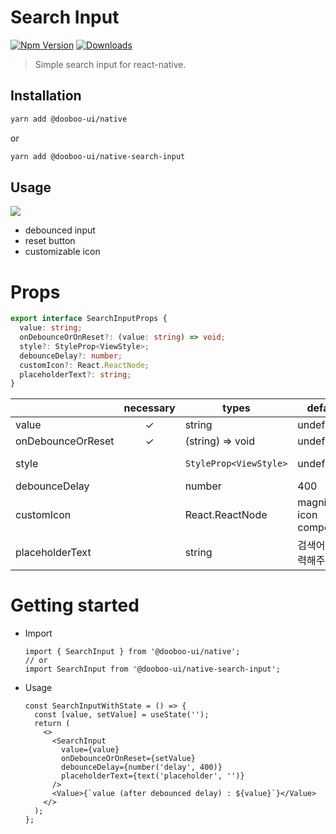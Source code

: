 # Search Input

[![Npm Version](http://img.shields.io/npm/v/@dooboo-ui/native-search-input.svg?style=flat-square)](https://npmjs.org/package/@dooboo-ui/native-search-input)
[![Downloads](http://img.shields.io/npm/dm/@dooboo-ui/native-search-input.svg?style=flat-square)](https://npmjs.org/package/@dooboo-ui/native-search-input)

> Simple search input for react-native.

## Installation

```sh
yarn add @dooboo-ui/native
```

or

```sh
yarn add @dooboo-ui/native-search-input
```

## Usage

![](https://i.imgur.com/t84mZ1e.gif)

- debounced input
- reset button
- customizable icon

# Props

```ts
export interface SearchInputProps {
  value: string;
  onDebounceOrOnReset?: (value: string) => void;
  style?: StyleProp<ViewStyle>;
  debounceDelay?: number;
  customIcon?: React.ReactNode;
  placeholderText?: string;
}
```

|                   | necessary | types                  | default                  | info            |
| ----------------- | :-------: | ---------------------- | ------------------------ | --------------- |
| value             |     ✓     | string                 | undefined                |                 |
| onDebounceOrReset |     ✓     | (string) => void       | undefined                |                 |
| style             |           | `StyleProp<ViewStyle>` | undefined                | container style |
| debounceDelay     |           | number                 | 400                      |                 |
| customIcon        |           | React.ReactNode        | magnifier icon component |                 |
| placeholderText   |           | string                 | 검색어를 입력해주세요.   |                 |

# Getting started

- Import

  ```tsx
  import { SearchInput } from '@dooboo-ui/native';
  // or
  import SearchInput from '@dooboo-ui/native-search-input';
  ```

- Usage
  ```tsx
  const SearchInputWithState = () => {
    const [value, setValue] = useState('');
    return (
      <>
        <SearchInput
          value={value}
          onDebounceOrOnReset={setValue}
          debounceDelay={number('delay', 400)}
          placeholderText={text('placeholder', '')}
        />
        <Value>{`value (after debounced delay) : ${value}`}</Value>
      </>
    );
  };
  ```
